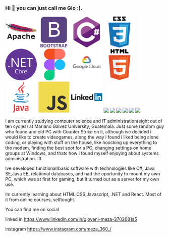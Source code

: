 ### Hi 👋 you can just call me Gio :).

<div>
 
  <img width=100px src="https://github.com/devicons/devicon/blob/master/icons/apache/apache-original-wordmark.svg">
  <img width=100px src="https://github.com/devicons/devicon/blob/master/icons/bootstrap/bootstrap-plain-wordmark.svg">
  <img width=100px src="https://github.com/devicons/devicon/blob/master/icons/csharp/csharp-original.svg">
  <img width=100px src="https://github.com/devicons/devicon/blob/master/icons/css3/css3-original-wordmark.svg">
  <img width=100px src="https://github.com/devicons/devicon/blob/master/icons/dotnetcore/dotnetcore-original.svg">
  <img width=100px src="https://github.com/devicons/devicon/blob/master/icons/figma/figma-original.svg">
  <img width=100px src="https://github.com/devicons/devicon/blob/master/icons/googlecloud/googlecloud-original-wordmark.svg">
  <img width=100px src="https://github.com/devicons/devicon/blob/master/icons/html5/html5-original-wordmark.svg">
  <img width=100px src="https://github.com/devicons/devicon/blob/master/icons/java/java-original-wordmark.svg">
  <img width=100px src="https://github.com/devicons/devicon/blob/master/icons/javascript/javascript-original.svg">
  <img width=100px src="https://github.com/devicons/devicon/blob/master/icons/linkedin/linkedin-original-wordmark.svg">
  
   <img width=100px src="https://badges.aleen42.com/src/pinterest.svg">
   <img width=100px src="https://badges.aleen42.com/src/instagram.svg">
   <img width=100px src="https://badges.aleen42.com/src/facebook.svg">
  <img width=100px src="https://badges.aleen42.com/src/twitter.svg">
  <img width=100px src="https://badges.aleen42.com/src/spotify.svg">
  <img width=100px src="https://badges.aleen42.com/src/telegram.svg">
  <img width=100px src="">
  <img width=100px src="">

  
  
</div>

I am currently studying computer science and IT administration(eight out of ten cycles) at Mariano Galvez University, Guatemala.
Just some random guy who found and old PC with Counter Strike on it, although ive decided i would like to create videogames, along the way i found i liked being alone coding, or playing with stuff on the house, like hoocking up everything to the modem, finding the best spot for a PC, changing settings on home groups at Windows, and thats how i found myself enjoying about systems administration. :3

Ive developed functional/basic software with technologies like C#, Java SE,Java EE, relational databases, and had the oportunity to mount my own PC, which was at first for gaming, but it turned out as a server for my own use.

Im currently learning about HTML,CSS,Javascript, .NET and React. Most of it from online courses, selftought.

You can find me on social

linked in
https://www.linkedin.com/in/giovani-meza-3702681a5

instagram
https://www.instagram.com/meza_360_/



<!--
**meza360/meza360** is a ✨ _special_ ✨ repository because its `README.md` (this file) appears on your GitHub profile.

Here are some ideas to get you started:

- 🔭 I’m currently working on ...
- 🌱 I’m currently learning ...
- 👯 I’m looking to collaborate on ...
- 🤔 I’m looking for help with ...
- 💬 Ask me about ...
- 📫 How to reach me: ...
- 😄 Pronouns: ...
- ⚡ Fun fact: ...
-->
